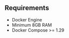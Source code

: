 <h2>Requirements</h2>
<ul>
    <li>Docker Engine</li>
    <li>Minimum 8GB RAM</li>
    <li>Docker Compose >= 1.29</li>
</ul>